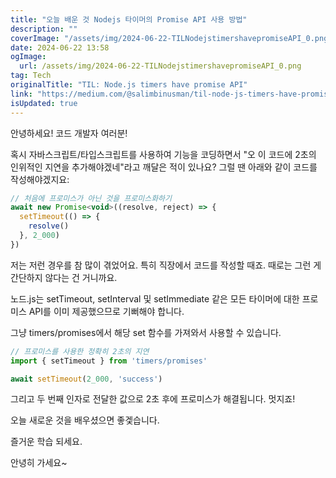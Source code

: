 ```yaml
---
title: "오늘 배운 것 Nodejs 타이머의 Promise API 사용 방법"
description: ""
coverImage: "/assets/img/2024-06-22-TILNodejstimershavepromiseAPI_0.png"
date: 2024-06-22 13:58
ogImage: 
  url: /assets/img/2024-06-22-TILNodejstimershavepromiseAPI_0.png
tag: Tech
originalTitle: "TIL: Node.js timers have promise API"
link: "https://medium.com/@salimbinusman/til-node-js-timers-have-promise-api-ff9dc9124ca1"
isUpdated: true
---
```





안녕하세요! 코드 개발자 여러분!

혹시 자바스크립트/타입스크립트를 사용하여 기능을 코딩하면서 "오 이 코드에 2초의 인위적인 지연을 추가해야겠네"라고 깨달은 적이 있나요? 그럴 땐 아래와 같이 코드를 작성해야겠지요:

```js
// 처음에 프로미스가 아닌 것을 프로미스화하기
await new Promise<void>((resolve, reject) => {
  setTimeout(() => {
    resolve()
  }, 2_000)
})
```

저는 저런 경우를 참 많이 겪었어요. 특히 직장에서 코드를 작성할 때죠. 때로는 그런 게 간단하지 않다는 건 거니까요.

<div class="content-ad"></div>

노드.js는 setTimeout, setInterval 및 setImmediate 같은 모든 타이머에 대한 프로미스 API를 이미 제공했으므로 기뻐해야 합니다.

그냥 timers/promises에서 해당 set 함수를 가져와서 사용할 수 있습니다.

```js
// 프로미스를 사용한 정확히 2초의 지연
import { setTimeout } from 'timers/promises'

await setTimeout(2_000, 'success')
```

그리고 두 번째 인자로 전달한 값으로 2초 후에 프로미스가 해결됩니다. 멋지죠!

<div class="content-ad"></div>

오늘 새로운 것을 배우셨으면 좋겣습니다.

즐거운 학습 되세요.

안녕히 가세요~